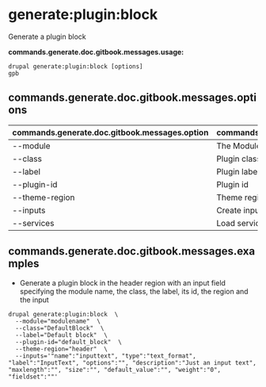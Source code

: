# generate:plugin:block
Generate a plugin block

**commands.generate.doc.gitbook.messages.usage:**
```
drupal generate:plugin:block [options]
gpb
```

## commands.generate.doc.gitbook.messages.options
commands.generate.doc.gitbook.messages.option | commands.generate.doc.gitbook.messages.details
-------|-------------
--module | The Module name.
--class | Plugin class name
--label | Plugin label
--plugin-id | Plugin id
--theme-region | Theme region to render Plugin Block
--inputs | Create inputs in a form.
--services | Load services from the container.

## commands.generate.doc.gitbook.messages.examples
* Generate a plugin block in the header region with an input field specifying the module name, the class, the label, its id, the region and the input
```
drupal generate:plugin:block  \
  --module="modulename"  \
  --class="DefaultBlock"  \
  --label="Default block"  \
  --plugin-id="default_block"  \
  --theme-region="header"  \
  --inputs='"name":"inputtext", "type":"text_format", "label":"InputText", "options":"", "description":"Just an input text", "maxlength":"", "size":"", "default_value":"", "weight":"0", "fieldset":""'
```
